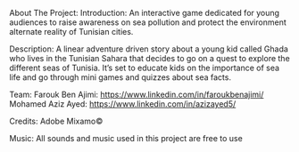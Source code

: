 About The Project:
Introduction:
An interactive game dedicated for young audiences to raise awareness on sea pollution and protect the environment alternate reality of Tunisian cities.

Description:
A linear adventure driven story about a young kid called Ghada who lives in the Tunisian Sahara that decides to go on a quest to explore the different seas of Tunisia. It’s set to educate kids on the importance of sea life and go through mini games and quizzes about sea facts.

Team: 
Farouk Ben Ajimi: https://www.linkedin.com/in/faroukbenajimi/
Mohamed Aziz Ayed: https://www.linkedin.com/in/azizayed5/

Credits:
Adobe Mixamo©

Music:
All sounds and music used in this project are free to use
